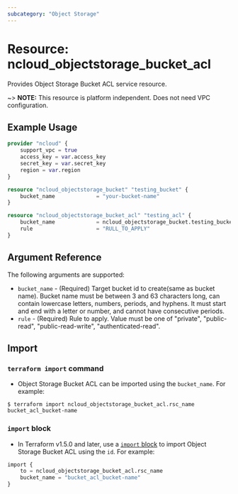 ```yaml
---
subcategory: "Object Storage"
---
```



# Resource: ncloud_objectstorage_bucket_acl

Provides Object Storage Bucket ACL service resource.

~> **NOTE:** This resource is platform independent. Does not need VPC configuration.

## Example Usage

```terraform
provider "ncloud" {
    support_vpc = true
    access_key = var.access_key
    secret_key = var.secret_key
    region = var.region
}

resource "ncloud_objectstorage_bucket" "testing_bucket" {
    bucket_name				= "your-bucket-name"
}

resource "ncloud_objectstorage_bucket_acl" "testing_acl" {
    bucket_name				= ncloud_objectstorage_bucket.testing_bucket.bucket_name
    rule					= "RULL_TO_APPLY"
}
```

## Argument Reference

The following arguments are supported:

* `bucket_name` - (Required) Target bucket id to create(same as bucket name). Bucket name must be between 3 and 63 characters long, can contain lowercase letters, numbers, periods, and hyphens. It must start and end with a letter or number, and cannot have consecutive periods.
* `rule` - (Required) Rule to apply. Value must be one of "private", "public-read", "public-read-write", "authenticated-read".

## Import

### `terraform import` command

* Object Storage Bucket ACL can be imported using the `bucket_name`. For example:

```console
$ terraform import ncloud_objectstorage_bucket_acl.rsc_name bucket_acl_bucket-name
```

### `import` block

* In Terraform v1.5.0 and later, use a [`import` block](https://developer.hashicorp.com/terraform/language/import) to import Object Storage Bucket ACL using the `id`. For example:

```terraform
import {
    to = ncloud_objectstorage_bucket_acl.rsc_name
    bucket_name = "bucket_acl_bucket-name"
}
```